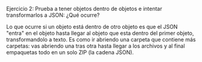 Ejercicio 2: Prueba a tener objetos dentro de objetos e intentar transformarlos a JSON: ¿Qué ocurre?

Lo que ocurre si un objeto está dentro de otro objeto es que el JSON "entra" en el objeto hasta llegar al objeto que esta dentro del primer objeto, transformandolo a texto. Es como ir abriendo una carpeta que contiene más carpetas: vas abriendo una tras otra hasta llegar a los archivos y al final empaquetas todo en un solo ZIP (la cadena JSON).